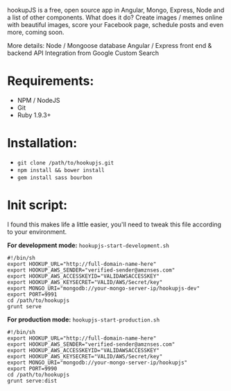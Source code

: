 hookupJS is a free, open source app in Angular, Mongo, Express, Node and a list of other components.
What does it do?
Create images / memes online with beautiful images, score your Facebook page, schedule posts and even more, coming soon.

More details:
Node / Mongoose database
Angular / Express front end & backend
API Integration from Google Custom Search

Requirements:
======

+ NPM / NodeJS
+ Git
+ Ruby 1.9.3+

Installation:
======

+ `git clone /path/to/hookupjs.git`
+ `npm install && bower install`
+ `gem install sass bourbon`

Init script:
======

I found this makes life a little easier, you'll need to tweak this file according to your environment.

__For development mode:__ `hookupjs-start-development.sh`

    #!/bin/sh
    export HOOKUP_URL="http://full-domain-name-here"
    export HOOKUP_AWS_SENDER="verified-sender@amznses.com"
    export HOOKUP_AWS_ACCESSKEYID="VALIDAWSACCESSKEY"
    export HOOKUP_AWS_KEYSECRET="VALID/AWS/Secret/key"
    export MONGO_URI="mongodb://your-mongo-server-ip/hookupjs-dev"
    export PORT=9991
    cd /path/to/hookupjs
    grunt serve

__For production mode:__ `hookupjs-start-production.sh`

    #!/bin/sh
    export HOOKUP_URL="http://full-domain-name-here"
    export HOOKUP_AWS_SENDER="verified-sender@amznses.com"
    export HOOKUP_AWS_ACCESSKEYID="VALIDAWSACCESSKEY"
    export HOOKUP_AWS_KEYSECRET="VALID/AWS/Secret/key"
    export MONGO_URI="mongodb://your-mongo-server-ip/hookupjs"
    export PORT=9990
    cd /path/to/hookupjs
    grunt serve:dist
